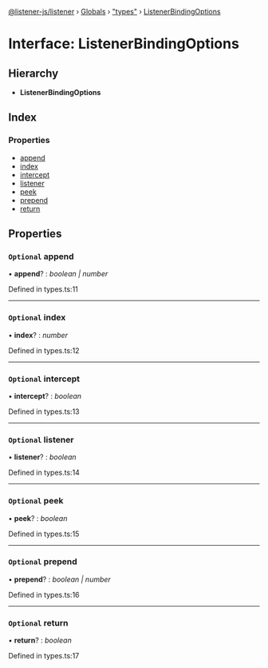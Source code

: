 [@listener-js/listener](../README.md) › [Globals](../globals.md) › ["types"](../modules/_types_.md) › [ListenerBindingOptions](_types_.listenerbindingoptions.md)

# Interface: ListenerBindingOptions

## Hierarchy

* **ListenerBindingOptions**

## Index

### Properties

* [append](_types_.listenerbindingoptions.md#optional-append)
* [index](_types_.listenerbindingoptions.md#optional-index)
* [intercept](_types_.listenerbindingoptions.md#optional-intercept)
* [listener](_types_.listenerbindingoptions.md#optional-listener)
* [peek](_types_.listenerbindingoptions.md#optional-peek)
* [prepend](_types_.listenerbindingoptions.md#optional-prepend)
* [return](_types_.listenerbindingoptions.md#optional-return)

## Properties

### `Optional` append

• **append**? : *boolean | number*

Defined in types.ts:11

___

### `Optional` index

• **index**? : *number*

Defined in types.ts:12

___

### `Optional` intercept

• **intercept**? : *boolean*

Defined in types.ts:13

___

### `Optional` listener

• **listener**? : *boolean*

Defined in types.ts:14

___

### `Optional` peek

• **peek**? : *boolean*

Defined in types.ts:15

___

### `Optional` prepend

• **prepend**? : *boolean | number*

Defined in types.ts:16

___

### `Optional` return

• **return**? : *boolean*

Defined in types.ts:17
